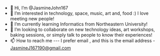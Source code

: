 - 👋 Hi, I’m @JasmineJohn167
- 👀 I’m interested in technology, space, music, art and, food :) I love meeting new people!
- 🌱 I’m currently learning Informatics from Northeastern University!
- 💞️ I’m looking to collaborate on new technology ideas, art workshops, baking sessions, or simply talk to people to know their experiences!
- 📫 How to reach me --- I prefer email , and this is the email address - JasmineJ167190@gmail.com

<!---
JasmineJohn167/JasmineJohn167 is a ✨ special ✨ repository because its `README.md` (this file) appears on your GitHub profile.
You can click the Preview link to take a look at your changes.
--->

